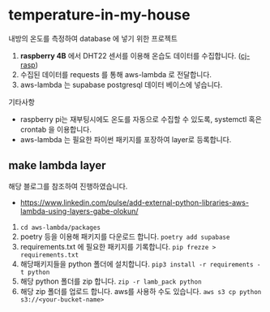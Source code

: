 # temperature-in-my-house

내방의 온도를 측정하여 database 에 넣기 위한 프로젝트

1. __raspberry 4B__ 에서 DHT22 센서를 이용해 온습도 데이터를 수집합니다.  ([cj-rasp](https://github.com/noname2048/cj-rasp))
2. 수집된 데이터를 requests 를 통해 aws-lambda 로 전달합니다.
3. aws-lambda 는 supabase postgresql 데이터 베이스에 넣습니다.

기타사항
- raspberry pi는 재부팅시에도 온도를 자동으로 수집할 수 있도록, systemctl 혹은 crontab 을 이용합니다.
- aws-lambda 는 필요한 파이썬 패키지를 포장하여 layer로 등록합니다.

## make lambda layer

해당 블로그를 참조하여 진행하였습니다.
- https://www.linkedin.com/pulse/add-external-python-libraries-aws-lambda-using-layers-gabe-olokun/

1. `cd aws-lambda/packages`
2. poetry 등을 이용해 패키지를 다운로드 합니다. `poetry add supabase`
3. requirements.txt 에 필요한 패키지를 기록합니다. `pip frezze > requirements.txt`
4. 해당패키지들을 python 폴더에 설치합니다. `pip3 install -r requirements -t python`
5. 해당 python 폴더를 zip 합니다. `zip -r lamb_pack python`
6. 해당 zip 폴더를 업로드 합니다. aws를 사용하 수도 있습니다. `aws s3 cp python s3://<your-bucket-name>`
